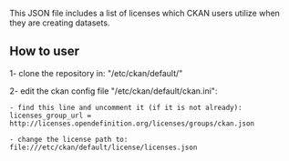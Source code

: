 This JSON file includes a list of licenses which CKAN users utilize when they are creating datasets. 

## How to user

1- clone the repository in: "/etc/ckan/default/"

2- edit the ckan config file "/etc/ckan/default/ckan.ini":
    
    - find this line and uncomment it (if it is not already): licenses_group_url = http://licenses.opendefinition.org/licenses/groups/ckan.json

    - change the license path to: file:///etc/ckan/default/license/licenses.json
 
